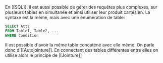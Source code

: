 En [[SQL]], il est aussi possible de gérer des requêtes plus complexes, sur plusieurs tables en simultanée et ainsi utiliser leur produit cartésien.
La syntaxe est la même, mais avec une énumération de table:

```sql
SELECT Atts
FROM Table1, Table2, ...
WHERE Condition
```

Il est possible d'avoir la même table concaténé avec elle même. On parle donc d'[[Autojointure]].
En connectant des tables différentes entre elles on utilise alors le principe de [[Jointure]]